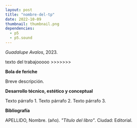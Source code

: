 ```yaml
---
layout: post
title: "nombre-del-tp"
date: 2022-10-09
thumbnail: thumbnail.png
dependencies:
  - p5
  - p5.sound
---
```


<div id="div-sketch">
  <script type="text/javascript" src="sketch.js"></script>
</div>

_Guadalupe Avalos_, 2023.



texto del trabajooooo >>>>>>>


**Bola de feriche**

Breve descripción.

**Desarrollo técnico, estético y conceptual**

Texto párrafo 1.
Texto párrafo 2.
Texto párrafo 3.

**Bibliografía**

APELLIDO, Nombre. (año). _"Título del libro"_. Ciudad: Editorial.